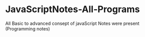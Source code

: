 # JavaScriptNotes-All-Programs

All Basic to advanced consept of  javaScript Notes were present (Programming notes)
